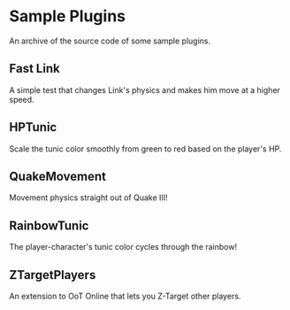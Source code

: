# Sample Plugins
An archive of the source code of some sample plugins.

## Fast Link
A simple test that changes Link's physics and makes him move at a higher speed.

## HPTunic
Scale the tunic color smoothly from green to red based on the player's HP.

## QuakeMovement
Movement physics straight out of Quake III!

## RainbowTunic
The player-character's tunic color cycles through the rainbow!

## ZTargetPlayers
An extension to OoT Online that lets you Z-Target other players.


